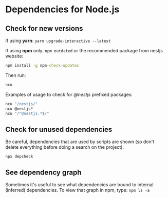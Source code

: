 # Dependencies for Node.js


## Check for new versions
If using **yarn**:
`yarn upgrade-interactive --latest`

If using **npm** only:
`npm outdated`
or the recommended package from nestjs website:

```cmd
npm install -g npm-check-updates
```

Then run:
```cmd
ncu
``````

Examples of usage to check for *@nestjs* prefixed packages:
```cmd
ncu "/nestjs/"
ncu @nestjs*
ncu "/^@nestjs.*$/"
```

## Check for unused dependencies

Be careful, dependencies that are used by scripts are shown (so don't delete everything before doing a search on the project).

`npx depcheck`

## See dependency graph

Sometimes it's useful to see what dependencies are bound to internal (inferred) dependencies.
To view that graph in npm, type: `npm ls -a`
